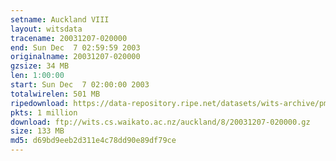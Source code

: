 ```yaml
---
setname: Auckland VIII
layout: witsdata
tracename: 20031207-020000
end: Sun Dec  7 02:59:59 2003
originalname: 20031207-020000
gzsize: 34 MB
len: 1:00:00
start: Sun Dec  7 02:00:00 2003
totalwirelen: 501 MB
ripedownload: https://data-repository.ripe.net/datasets/wits-archive/pma/long/auck/8//20031207-020000.gz
pkts: 1 million
download: ftp://wits.cs.waikato.ac.nz/auckland/8/20031207-020000.gz
size: 133 MB
md5: d69bd9eeb2d311e4c78dd90e89df79ce
---
```


